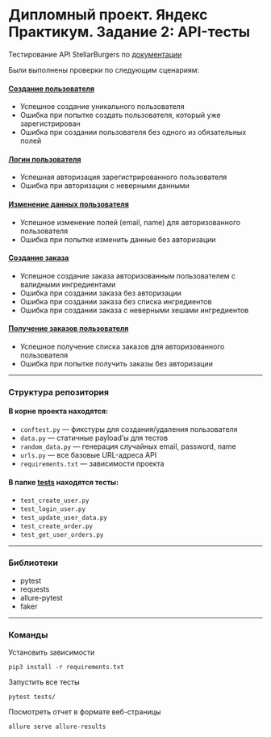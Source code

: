 # Дипломный проект. Яндекс Практикум. Задание 2: API-тесты

Тестирование API StellarBurgers по [документации](https://code.s3.yandex.net/qa-automation-engineer/python-full/diploma/api-documentation.pdf?etag=3403196b527ca03259bfd0cb41163a89)

Были выполнены проверки по следующим сценариям:

#### [Создание пользователя](tests/test_create_user.py)

* Успешное создание уникального пользователя
* Ошибка при попытке создать пользователя, который уже зарегистрирован
* Ошибка при создании пользователя без одного из обязательных полей

#### [Логин пользователя](tests/test_login_user.py)

* Успешная авторизация зарегистрированного пользователя
* Ошибка при авторизации с неверными данными

#### [Изменение данных пользователя](tests/test_update_user_data.py)

* Успешное изменение полей (email, name) для авторизованного пользователя
* Ошибка при попытке изменить данные без авторизации

#### [Создание заказа](tests/test_create_order.py)

* Успешное создание заказа авторизованным пользователем с валидными ингредиентами
* Ошибка при создании заказа без авторизации
* Ошибка при создании заказа без списка ингредиентов
* Ошибка при создании заказа с неверными хешами ингредиентов

#### [Получение заказов пользователя](tests/test_get_user_orders.py)

* Успешное получение списка заказов для авторизованного пользователя
* Ошибка при попытке получить заказы без авторизации

---

### Структура репозитория

#### В корне проекта находятся:

* `conftest.py` — фикстуры для создания/удаления пользователя
* `data.py` — статичные payload’ы для тестов
* `random_data.py` — генерация случайных email, password, name
* `urls.py` — все базовые URL-адреса API
* `requirements.txt` — зависимости проекта

#### В папке [tests](tests) находятся тесты:

* `test_create_user.py`
* `test_login_user.py`
* `test_update_user_data.py`
* `test_create_order.py`
* `test_get_user_orders.py`

---

### Библиотеки

* pytest
* requests
* allure-pytest
* faker

---

### Команды

Установить зависимости

```shell
pip3 install -r requirements.txt
```

Запустить все тесты

```shell
pytest tests/
```

Посмотреть отчет в формате веб-страницы

```shell
allure serve allure-results
```
